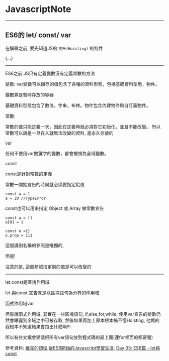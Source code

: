 # JavascriptNote

---

## ES6的 let/ const/ var  


在解釋之前, 要先知道JS的 `提升(Hoisting)` 的特性

{...}

---

ES6之前 JS只有定義變數沒有定義常數的方法


變數:
var變數可以儲存的值包含了各種的資料型態，包括基礎資料型態，物件。

變數算是暫時存放的容器

基礎資料型態包含了數值，字串，布林。物件包含內建物件與自訂義物件。


常數:

常數的值只能定義一次，因此在定義時就必須對它初始化，並且不能改變。
所以常數可以說是一旦存入就無法改變的資料, 是永久存放的

var

任何不使用var關鍵字的變數，都會被視為全域變數。


const

const是針對常數的定義

常數一開始宣告的時候就必須要指定給值

    const a = 1
    a = 20 //TypeError

const也可以用來指定 Object 或 Array 做常數宣告

    const a = []
    a[0] = 1
    
    const o ={}
    o.prop = 111

這個識別名稱的參照是唯獨的, 

但是!

注意的是, 這個參照指定到的值是可以改變的

---

let,const是區塊作用域 

let 與const 宣告就是以區塊語句為分界的作用域

函式作用域var

但雖說函式作用域, 其實在一些區塊語句, if,else,for,while, 使用var宣告的變數仍然會曝露到全域之中可被存取, 然後如果再加上原本根本搞不懂Hoisting, 他媽的我根本不知道結果會跑出什麼啊!!!

所以有些文檔會建議把所有var語句放到程式碼的最上面(連for裡面的都要喔)


參考資料: 
[維克的煩惱](http://www.victsao.com/blog/81-javascript/83-javascript-variate-const),[從ES6開始的Javascript學習生活](https://eyesofkids.gitbooks.io/javascript-start-from-es6/content/part3/var_const_naming.html), [Day 05: ES6篇 - let與const ](http://ithelp.ithome.com.tw/articles/10185142)


